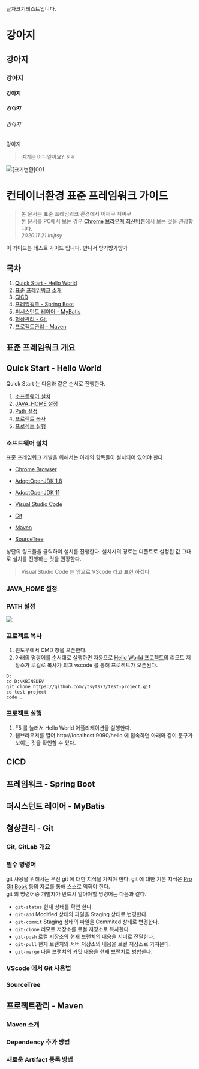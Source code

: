 글자크기테스트입니다.
# 강아지
## 강아지
### 강아지
#### 강아지
##### 강아지
###### 강아지
강아지

> 여기는 어디일까요? ㅎㅎ    

![[크기변환]001](reference-guide.assets/[크기변환]001_cplmy6vbe.jpg)

# 컨테이너환경 표준 프레임워크 가이드
> 본 문서는 표준 프레임워크 환경에서 어쩌구 저쩌구  
> 본 문서를 PC에서 보는 경우 [Chrome 브라우져 최신버젼](https://www.google.com/intl/ko/chrome/)에서 보는 것을 권장합니다.  
> _2020.11.21 lnijtsy_

이 가이드는 테스트 가이드 입니다.
만나서 방가방가방가

## 목차
1. [Quick Start - Hello World](https://github.com/ytsyts77/test-project/blob/main/README.md#quick-start---hello-world)
1. [표준 프레임워크 소개](https://github.com/ytsyts77/test-project/blob/main/README.md#%ED%91%9C%EC%A4%80-%ED%94%84%EB%A0%88%EC%9E%84%EC%9B%8C%ED%81%AC-%EA%B0%9C%EC%9A%94)
1. [CICD](https://github.com/ytsyts77/test-project/blob/main/reference-guide.md#cicd)
2. [프레임워크 - Spring Boot](https://github.com/ytsyts77/test-project/blob/main/README.md#%ED%94%84%EB%A0%88%EC%9E%84%EC%9B%8C%ED%81%AC---spring-boot)
3. [퍼시스턴트 레이어 - MyBatis](https://github.com/ytsyts77/test-project/blob/main/README.md#%ED%8D%BC%EC%8B%9C%EC%8A%A4%ED%84%B4%ED%8A%B8-%EB%A0%88%EC%9D%B4%EC%96%B4---mybatis)
4. [형상관리 - Git](https://github.com/ytsyts77/test-project/blob/main/README.md#%ED%98%95%EC%83%81%EA%B4%80%EB%A6%AC---git)
5. [프로젝트관리 - Maven](https://github.com/ytsyts77/test-project/blob/main/README.md#%ED%94%84%EB%A1%9C%EC%A0%9D%ED%8A%B8%EA%B4%80%EB%A6%AC---maven)

## 표준 프레임워크 개요

## Quick Start - Hello World
Quick Start 는 다음과 같은 순서로 진행한다.
1. [소프트웨어 설치](https://github.com/ytsyts77/test-project/blob/main/reference-guide.md#%EC%86%8C%ED%94%84%ED%8A%B8%EC%9B%A8%EC%96%B4-%EC%84%A4%EC%B9%98)
2. [JAVA_HOME 설정](https://github.com/ytsyts77/test-project/blob/main/reference-guide.md#java_home-%EC%84%A4%EC%A0%95)
3. [Path 설정](https://github.com/ytsyts77/test-project/blob/main/reference-guide.md#path-%EC%84%A4%EC%A0%95)
4. [프로젝트 복사](https://github.com/ytsyts77/test-project/blob/main/reference-guide.md#%ED%94%84%EB%A1%9C%EC%A0%9D%ED%8A%B8-%EB%B3%B5%EC%82%AC)
5. [프로젝트 실행](https://github.com/ytsyts77/test-project/blob/main/reference-guide.md#%ED%94%84%EB%A1%9C%EC%A0%9D%ED%8A%B8-%EC%8B%A4%ED%96%89)

### 소프트웨어 설치

표준 프레임워크 개발을 위해서는 아래의 항목들이 설치되어 있어야 한다.
* [Chrome Browser](https://github.com/ytsyts77/test-project.git)

* [AdoptOpenJDK 1.8](https://github.com/ytsyts77/test-project.git)

* [AdoptOpenJDK 11](https://github.com/ytsyts77/test-project.git)

* [Visual Studio Code](https://github.com/ytsyts77/test-project.git)

* [Git](https://github.com/ytsyts77/test-project.git)

* [Maven](https://github.com/ytsyts77/test-project.git)

* [SourceTree](./reference-guide.assets/SourceTreeSetup-3.3.9.exe)

상단의 링크들을 클릭하여 설치를 진행한다.
설치시의 경로는 디폴트로 설정된 값 그대로 설치를 진행하는 것을 권장한다.

> Visual Studio Code 는 앞으로 VScode 라고 표현 하겠다.

### JAVA_HOME 설정

[^a]: 설명입니다.

### PATH 설정

![](reference-guide.assets/001-1605398072177.jpg)

### 프로젝트 복사
1. 윈도우에서 CMD 창을 오픈한다.
2. 아래의 명령어를 순서대로 실행하면 자동으로 [Hello World 프로젝트](https://github.com/ytsyts77/test-project)의 리모트 저장소가 로컬로 복사가 되고 vscode 를 통해 프로젝트가 오픈된다.

```dos
D:
cd D:\KBINSDEV
git clone https://github.com/ytsyts77/test-project.git
cd test-project
code .
```


### 프로젝트 실행
1. F5 를 눌러서 Hello World 어플리케이션을 실행한다.
1. 웹브라우져를 열어 http://localhost:9090/hello 에 접속하면 아래와 같이 문구가 보이는 것을 확인할 수 있다.


## CICD


## 프레임워크 - Spring Boot

## 퍼시스턴트 레이어 - MyBatis

## 형상관리 - Git
### Git, GitLab 개요
### 필수 명령어
git 사용을 위해서는 우선 git 에 대한 지식을 가져야 한다. git 에 대한 기본 지식은 [Pro Git Book](https://git-scm.com/book/ko/v2) 등의 자료를 통해 스스로 익혀야 한다.  
git 의 명령어중 개발자가 반드시 알아야할 명령어는 다음과 같다.

* `git-status` 현재 상태를 확인 한다.
* `git-add` Modified 상태의 파일을 Staging 상태로 변경한다.
* `git-commit` Staging 상태의 파일을 Commited 상태로 변경한다.
* `git-clone` 리모트 저장소를 로컬 저장소로 복사한다.
* `git-push` 로컬 저장소의 현재 브랜치의 내용을 서버로 전달한다.
* `git-pull` 현재 브랜치의 서버 저장소의 내용을 로컬 저장소로 가져온다.
* `git-merge` 다른 브랜치의 커밋 내용을 현재 브랜치로 병합한다.

### VScode 에서 Git 사용법
### SourceTree

## 프로젝트관리 - Maven
### Maven 소개
### Dependency 추가 방법
### 새로운 Artifact 등록 방법
